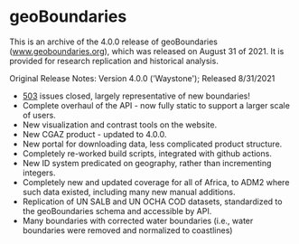 # geoBoundaries

This is an archive of the 4.0.0 release of geoBoundaries (www.geoboundaries.org), which was released on August 31 of 2021.  It is provided for research replication and historical analysis.

Original Release Notes:
Version 4.0.0 ('Waystone'); Released 8/31/2021

- [503](https://github.com/wmgeolab/geoBoundaries/milestone/3) issues closed, largely representative of new boundaries!
- Complete overhaul of the API - now fully static to support a larger scale of users.
- New visualization and contrast tools on the website.
- New CGAZ product - updated to 4.0.0.
- New portal for downloading data, less complicated product structure.
- Completely re-worked build scripts, integrated with github actions. 
- New ID system predicated on geography, rather than incrementing integers.
- Completely new and updated coverage for all of Africa, to ADM2 where such data existed, including many new manual additions.
- Replication of UN SALB and UN OCHA COD datasets, standardized to the geoBoundaries schema and accessible by API.
- Many boundaries with corrected water boundaries (i.e., water boundaries were removed and normalized to coastlines)

